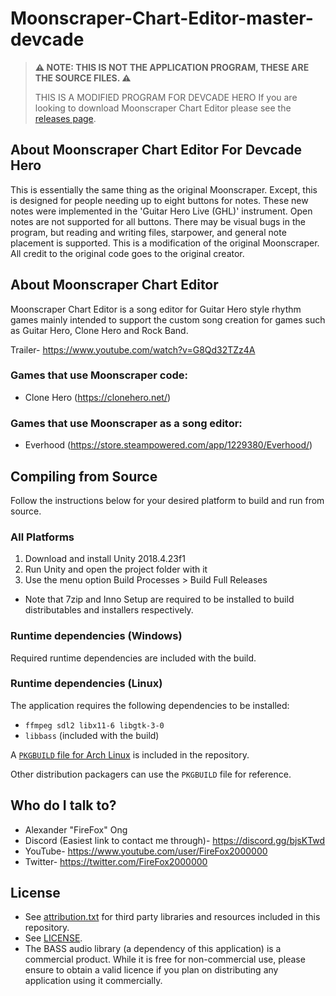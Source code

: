 # Moonscraper-Chart-Editor-master-devcade
 
> **⚠️ NOTE: THIS IS NOT THE APPLICATION PROGRAM, THESE ARE THE SOURCE FILES. ⚠️**
>
> THIS IS A MODIFIED PROGRAM FOR DEVCADE HERO
> If you are looking to download Moonscraper Chart Editor please see the
> [releases page](https://github.com/FireFox2000000/Moonscraper-Chart-Editor/releases).

## About Moonscraper Chart Editor For Devcade Hero
This is essentially the same thing as the original Moonscraper. Except, this is designed for people needing up to eight buttons for notes. These new notes were implemented in the 'Guitar Hero Live (GHL)' instrument. Open notes are not supported for all buttons. There may be visual bugs in the program, but reading and writing files, starpower, and general note placement is supported. This is a modification of the original Moonscraper. All credit to the original code goes to the original creator.

## About Moonscraper Chart Editor
Moonscraper Chart Editor is a song editor for Guitar Hero style rhythm games mainly intended to support the custom song creation for games such as Guitar Hero, Clone Hero and Rock Band.

Trailer- https://www.youtube.com/watch?v=G8Qd32TZz4A

### Games that use Moonscraper code:
- Clone Hero (https://clonehero.net/)

### Games that use Moonscraper as a song editor:
- Everhood (https://store.steampowered.com/app/1229380/Everhood/)

## Compiling from Source
Follow the instructions below for your desired platform to build and run from source.

### All Platforms
1. Download and install Unity 2018.4.23f1
2. Run Unity and open the project folder with it
3. Use the menu option Build Processes > Build Full Releases
  - Note that 7zip and Inno Setup are required to be installed to build distributables and installers respectively. 

### Runtime dependencies (Windows)
Required runtime dependencies are included with the build.

### Runtime dependencies (Linux)
The application requires the following dependencies to be installed:
- `ffmpeg sdl2 libx11-6 libgtk-3-0`
- `libbass` (included with the build)

A [`PKGBUILD` file for Arch Linux](aur/PKGBUILD) is included in the repository.

Other distribution packagers can use the `PKGBUILD` file for reference.

## Who do I talk to?
* Alexander "FireFox" Ong
* Discord (Easiest link to contact me through)- https://discord.gg/bjsKTwd
* YouTube- https://www.youtube.com/user/FireFox2000000
* Twitter- https://twitter.com/FireFox2000000

## License
- See [attribution.txt](https://github.com/FireFox2000000/Moonscraper-Chart-Editor/blob/master/Moonscraper%20Chart%20Editor/Assets/Documentation/attribution.txt) for third party libraries and resources included in this repository.
- See [LICENSE](LICENSE).
- The BASS audio library (a dependency of this application) is a commercial product. While it is free for non-commercial use, please ensure to obtain a valid licence if you plan on distributing any application using it commercially.
